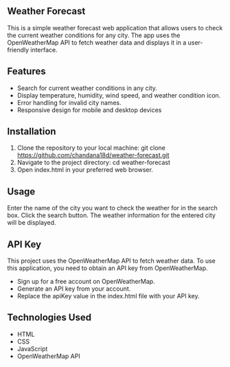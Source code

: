 ## Weather Forecast
This is a simple weather forecast web application that allows users to check the current weather conditions for any city. The app uses the OpenWeatherMap API to fetch weather data and displays it in a user-friendly interface.

## Features
- Search for current weather conditions in any city.
- Display temperature, humidity, wind speed, and weather condition icon.
- Error handling for invalid city names.
- Responsive design for mobile and desktop devices

## Installation
1. Clone the repository to your local machine:
git clone https://github.com/chandana18d/weather-forecast.git
2. Navigate to the project directory:
cd weather-forecast
3. Open index.html in your preferred web browser.

## Usage
Enter the name of the city you want to check the weather for in the search box.
Click the search button.
The weather information for the entered city will be displayed.

## API Key
This project uses the OpenWeatherMap API to fetch weather data. To use this application, you need to obtain an API key from OpenWeatherMap.

- Sign up for a free account on OpenWeatherMap.
- Generate an API key from your account.
- Replace the apiKey value in the index.html file with your API key.

## Technologies Used
- HTML
- CSS
- JavaScript
- OpenWeatherMap API

